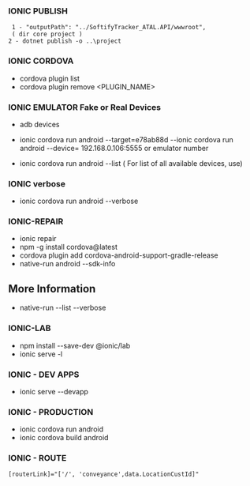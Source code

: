 
### IONIC PUBLISH
``` ( change angular.json file - dir angular dir )
 1 - "outputPath": "../SoftifyTracker_ATAL.API/wwwroot",
 ( dir core project )
2 - dotnet publish -o ..\project
```
### IONIC CORDOVA
- cordova plugin list
- cordova plugin remove <PLUGIN_NAME>

### IONIC EMULATOR Fake or Real Devices

- adb devices
- ionic cordova run android --target=e78ab88d
--ionic cordova run android --device= 192.168.0.106:5555 or emulator number
 
- ionic cordova run android --list  ( For list of all available devices, use)

### IONIC verbose
- ionic cordova run android --verbose

### IONIC-REPAIR

 - ionic repair
 - npm -g install cordova@latest
 - cordova plugin add cordova-android-support-gradle-release
 - native-run android --sdk-info
 
 ## More Information
- native-run --list --verbose

### IONIC-LAB 
- npm install --save-dev @ionic/lab
- ionic serve -l

### IONIC - DEV APPS

- ionic serve --devapp

### IONIC - PRODUCTION

- ionic cordova run android 
- ionic cordova build android 

### IONIC - ROUTE
```
[routerLink]="['/', 'conveyance',data.LocationCustId]"

```
